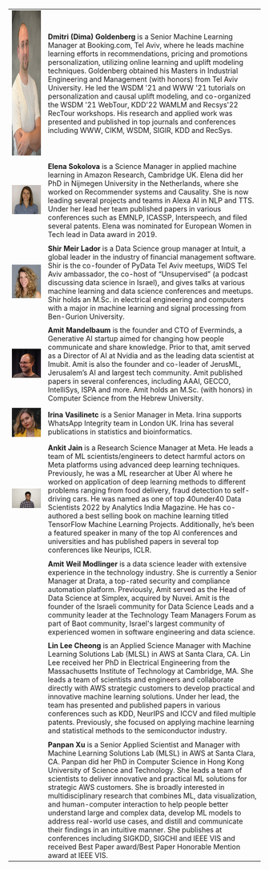 <div markdown="1" class="div_main">

| | |
|:--- |:---|
|<img class="organizer_image" src="images/Dima_Goldenberg.jpg" width="200" height="290"> | **Dmitri (Dima) Goldenberg**  is a Senior Machine Learning Manager at Booking.com, Tel Aviv, where he leads machine learning efforts in recommendations, pricing and promotions personalization, utilizing online learning and uplift modeling techniques. Goldenberg obtained his Masters in Industrial Engineering and Management (with honors) from Tel Aviv University. He led the WSDM '21 and WWW '21 tutorials on personalization and causal uplift modeling, and co-organized the WSDM '21 WebTour, KDD'22 WAMLM and Recsys'22 RecTour workshops. His research and applied work was presented and published in top journals and conferences including WWW, CIKM, WSDM, SIGIR, KDD and RecSys. |
| | |
| <img class="organizer_image" src="images/elena_photo.jpeg"/> | **Elena Sokolova** is a Science Manager in applied machine learning in Amazon Research, Cambridge UK. Elena did her PhD in Nijmegen University in the Netherlands, where she worked on Recommender systems and Causality. She is now leading several projects and  teams in Alexa AI in NLP and TTS. Under her lead her team published papers in various conferences such as EMNLP, ICASSP, Interspeech, and filed several patents. Elena was nominated for European Women in Tech lead in Data award in 2019.|
| | |
| <img class="organizer_image" src="images/shir_photo.JPG"/> | **Shir Meir Lador** is a Data Science group manager at Intuit, a global leader in the industry of financial management software. Shir is the co-founder of PyData Tel Aviv meetups, WiDS Tel Aviv ambassador, the co-host of “Unsupervised” (a podcast discussing data science in Israel), and gives talks at various machine learning and data science conferences and meetups. Shir holds an M.Sc. in electrical engineering and computers with a major in machine learning and signal processing from Ben-Gurion University.|
| | |
| <img class="organizer_image" src="images/amit.jpeg"/> |**Amit Mandelbaum** is the founder and CTO of Everminds, a Generative AI startup aimed for changing how people communicate and share knowledge. Prior to that, amit served as a Director of AI at Nvidia and as the leading data scientist at Imubit. Amit is also the founder and co-leader of JerusML, Jerusalem’s AI and largest tech community. Amit published papers in several conferences, including AAAI, GECCO, IntelliSys, ISPA and more. Amit holds an M.Sc. (with honors) in Computer Science from the Hebrew University. |
| | |
| <img class="organizer_image" src="images/irina.jpeg"/>  | **Irina Vasilinetc** is a Senior Manager in Meta. Irina supports WhatsApp Integrity team in London UK. Irina has several publications in statistics and bioinformatics. |
| | |
| <img class="organizer_image" src="images/ankit.jpeg"/>  | **Ankit Jain** is a Research Science Manager at Meta. He leads a team of ML scientists/engineers to detect harmful actors on Meta platforms using advanced deep learning techniques. Previously, he was a ML researcher at Uber AI where he worked on application of deep learning methods to different problems ranging from food delivery, fraud detection to self-driving cars. He was named as one of top 40under40 Data Scientists 2022 by Analytics India Magazine. He has co-authored a best selling book on machine learning titled TensorFlow Machine Learning Projects. Additionally, he’s been a featured speaker in many of the top AI conferences and universities and has published papers in several top conferences like Neurips, ICLR. |
| | |
| <img class="organizer_image" >  |**Amit Weil Modlinger** is a data science leader with extensive experience in the technology industry. She is currently a Senior Manager at Drata, a top-rated security and compliance automation platform. Previously, Amit served as the Head of Data Science at Simplex, acquired by Nuvei. Amit is the founder of the Israeli community for Data Science Leads and a community leader at the Technology Team Managers Forum as part of Baot community, Israel's largest community of experienced women in software engineering and data science. |
| | |
| <img class="organizer_image" >  |**Lin Lee Cheong** is an Applied Science Manager with Machine Learning Solutions Lab (MLSL) in AWS at Santa Clara, CA. Lin Lee received her PhD in Electrical Engineering from the Massachusetts Institute of Technology at Cambridge, MA. She leads a team of scientists and engineers and collaborate directly with AWS strategic customers to develop practical and innovative machine learning solutions. Under her lead, the team has presented and published papers in various conferences such as KDD, NeurIPS and ICCV and filed multiple patents. Previously, she focused on applying machine learning and statistical methods to the semiconductor industry.  |
| | |
| <img class="organizer_image" >  |**Panpan Xu** is a Senior Applied Scientist and Manager with Machine Learning Solutions Lab (MLSL) in AWS at Santa Clara, CA. Panpan did her PhD in Computer Science in Hong Kong University of Science and Technology. She leads a team of scientists to deliver innovative and practical ML solutions for strategic AWS customers. She is broadly interested in multidisciplinary research that combines ML, data visualization, and human-computer interaction to help people better understand large and complex data, develop ML models to address real-world use cases, and distill and communicate their findings in an intuitive manner. She publishes at conferences including SIGKDD, SIGCHI and IEEE VIS and received Best Paper award/Best Paper Honorable Mention award at IEEE VIS. |


</div>

